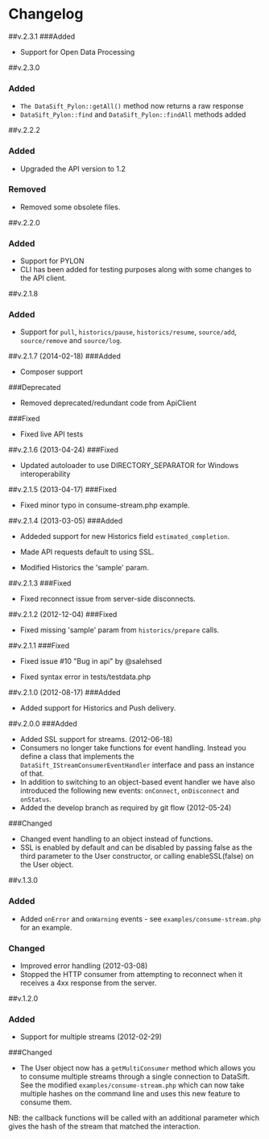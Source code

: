Changelog
=========================
##v.2.3.1
###Added
* Support for Open Data Processing

##v.2.3.0 
### Added
* ```The DataSift_Pylon::getAll()``` method now returns a raw response
* ```DataSift_Pylon::find``` and ```DataSift_Pylon::findAll``` methods added

##v.2.2.2 
### Added
* Upgraded the API version to 1.2

### Removed
* Removed some obsolete files.

##v.2.2.0 
### Added 
* Support for PYLON
* CLI has been added for testing purposes along with some changes to the API client.

##v.2.1.8 
### Added 
* Support for ```pull```, ```historics/pause```, ```historics/resume```, ```source/add```, ```source/remove``` and ```source/log```.

##v.2.1.7 (2014-02-18)
###Added 
* Composer support

###Deprecated
* Removed deprecated/redundant code from ApiClient

###Fixed
* Fixed live API tests

##v.2.1.6 (2013-04-24)
###Fixed
* Updated autoloader to use DIRECTORY_SEPARATOR for Windows interoperability 

##v.2.1.5 (2013-04-17)
###Fixed
* Fixed minor typo in consume-stream.php example. 

##v.2.1.4 (2013-03-05)
###Added 
* Addeded support for new Historics field ```estimated_completion```.

* Made API requests default to using SSL.

* Modified Historics the 'sample' param. 

##v.2.1.3 
###Fixed 
* Fixed reconnect issue from server-side disconnects.

##v.2.1.2 (2012-12-04)
###Fixed 
* Fixed missing 'sample' param from ```historics/prepare``` calls. 

##v.2.1.1 
###Fixed 
* Fixed issue #10 "Bug in api" by @salehsed

* Fixed syntax error in tests/testdata.php

##v.2.1.0 (2012-08-17)
###Added 
* Added support for Historics and Push delivery. 

##v.2.0.0
###Added
* Added SSL support for streams. (2012-06-18)
* Consumers no longer take functions for event handling. Instead you define a class that implements the ```DataSift_IStreamConsumerEventHandler``` interface and pass an instance of that. 
* In addition to switching to an object-based event handler we have also introduced the following new events: ```onConnect```, ```onDisconnect``` and ```onStatus```.
* Added the develop branch as required by git flow (2012-05-24)
 
###Changed 
* Changed event handling to an object instead of functions.
* SSL is enabled by default and can be disabled by passing false as the third parameter to the User constructor, or calling enableSSL(false) on the User object.

##v.1.3.0 
### Added
* Added ```onError``` and ```onWarning``` events - see ```examples/consume-stream.php``` for an example.

### Changed
* Improved error handling (2012-03-08)
* Stopped the HTTP consumer from attempting to reconnect when it receives a 4xx response from the server.

##v.1.2.0 
### Added
* Support for multiple streams (2012-02-29)

###Changed
* The User object now has a ```getMultiConsumer``` method which allows you to consume multiple streams through a single connection to DataSift. See the modified ```examples/consume-stream.php``` which can now take multiple hashes on the command line and uses this new feature to consume them.

NB: the callback functions will be called with an additional parameter which gives the hash of the stream that matched the interaction.